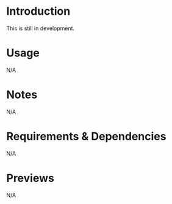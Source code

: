 # Introduction
This is still in development.

# Usage
N/A

# Notes
N/A

# Requirements & Dependencies
N/A

# Previews
N/A
